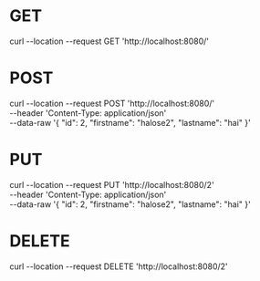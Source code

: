 # GET
curl --location --request GET 'http://localhost:8080/'

# POST
curl --location --request POST 'http://localhost:8080/' \
--header 'Content-Type: application/json' \
--data-raw '{
    "id": 2,
    "firstname": "halose2",
    "lastname": "hai"
}'

# PUT
curl --location --request PUT 'http://localhost:8080/2' \
--header 'Content-Type: application/json' \
--data-raw '{
    "id": 2,
    "firstname": "halose2",
    "lastname": "hai"
}'

# DELETE
curl --location --request DELETE 'http://localhost:8080/2'